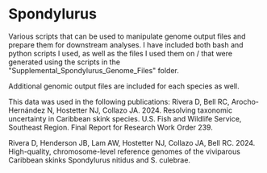 # Spondylurus

Various scripts that can be used to manipulate genome output files and prepare them for downstream analyses.
I have included both bash and python scripts I used, as well as the files I used them on / that were generated using the scripts in the "Supplemental_Spondylurus_Genome_Files" folder.

Additional genomic output files are included for each species as well.

This data was used in the following publications:
Rivera D, Bell RC, Arocho-Hernández N, Hostetter NJ, Collazo JA. 2024. Resolving taxonomic uncertainty in Caribbean skink species. U.S. Fish and Wildlife Service, Southeast Region. Final Report for Research Work Order 239.

Rivera D, Henderson JB, Lam AW, Hostetter NJ, Collazo JA, Bell RC. 2024. High-quality, chromosome-level reference genomes of the viviparous Caribbean skinks Spondylurus nitidus and S. culebrae.

